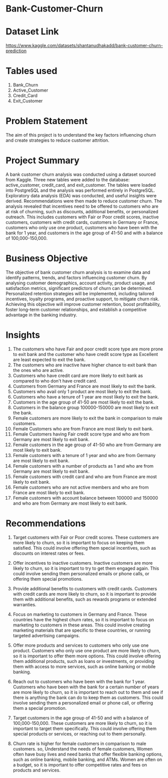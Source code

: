 # Bank-Customer-Churn

# **Dataset Link**
https://www.kaggle.com/datasets/shantanudhakadd/bank-customer-churn-prediction

# **Tables used**
1. Bank_Churn
2. Active_Customer
3. Credit_Card
4. Exit_Customer

# **Problem Statement**
The aim of this project is to understand the key factors influencing churn and create strategies to reduce customer attrition.

# **Project Summary**
A bank customer churn analysis was conducted using a dataset sourced from Kaggle. Three new tables were added to the database: active_customer, credit_card, and exit_customer. The tables were loaded into PostgreSQL and the analysis was performed entirely in PostgreSQL. Exploratory data analysis (EDA) was conducted, and useful insights were derived. Recommendations were then made to reduce customer churn. The analysis revealed that incentives need to be offered to customers who are at risk of churning, such as discounts, additional benefits, or personalized outreach. This includes customers with Fair or Poor credit scores, inactive customers, customers with credit cards, customers in Germany or France, customers who only use one product, customers who have been with the bank for 1 year, and customers in the age group of 41-50 and with a balance of 100,000-150,000.

# **Business Objective**
The objective of bank customer churn analysis is to examine data and identify patterns, trends, and factors influencing customer churn. By analysing customer demographics, account activity, product usage, and satisfaction metrics, significant predictors of churn can be determined. Personalized retention strategies will be implemented, including tailored incentives, loyalty programs, and proactive support, to mitigate churn risk. Achieving this objective will improve customer retention, boost profitability, foster long-term customer relationships, and establish a competitive advantage in the banking industry.

# **Insights**
1.  The customers who have Fair and poor credit score type are more prone to exit bank and 
    the customer who have credit score type as Excellent are least expected to exit the bank.
2.  The customers who are inactive have higher chance to exit bank than the ones who are active.
3.  Customers who have credit card are more likely to exit bank as compared to who don't have credit card.
4.  Customers from Germany and France are most likely to exit the bank.
5.  Customers who avail only 1 product are most likely to exit the bank.
6.  Customers who have a tenure of 1 year are most likely to exit the bank.
7.  Customers in the age group of 41-50 are most likely to exit the bank.
8.  Customers in the balance group 100000-150000 are most likely to exit the bank.
9.  Female customers are more likely to exit the bank in comparison to male customers.
10. Female Customers who are from France are most likely to exit bank.
11. Female Customers having Fair credit score type and who are from Germany are most likely to exit bank.
12. Female customers in the age group of 41-50 who are from Germany are most likely to exit bank.
13. Female customers with a tenure of 1 year and who are from Germany are most likely to exit bank.
14. Female customers with a number of products as 1 and who are from Germany are most likely to exit bank.
15. Female customers with credit card and who are from France are most likely to exit bank.
16. Female customers who are not active members and who are from France are most likely to exit bank.
17. Female customers with account balance between 100000 and 150000 and who are from Germany are most likely to exit bank.

# **Recommendations**
1. Target customers with Fair or Poor credit scores. These customers are more likely to churn, so it is important to focus on keeping them satisfied. This could involve offering them special incentives, such as discounts on interest rates or fees.

2. Offer incentives to inactive customers. Inactive customers are more likely to churn, so it is important to try to get them engaged again. This could involve sending them personalized emails or phone calls, or offering them special promotions.

3. Provide additional benefits to customers with credit cards. Customers with credit cards are more likely to churn, so it is important to provide them with additional benefits, such as rewards programs or extended warranties.

4. Focus on marketing to customers in Germany and France. These countries have the highest churn rates, so it is important to focus on marketing to customers in these areas. This could involve creating marketing materials that are specific to these countries, or running targeted advertising campaigns.

5. Offer more products and services to customers who only use one product. Customers who only use one product are more likely to churn, so it is important to offer them more options. This could involve offering them additional products, such as loans or investments, or providing them with access to more services, such as online banking or mobile banking.

6. Reach out to customers who have been with the bank for 1 year. Customers who have been with the bank for a certain number of years are more likely to churn, so it is important to reach out to them and see if there is anything the bank can do to keep them as customers. This could involve sending them a personalized email or phone call, or offering them a special promotion.

7. Target customers in the age group of 41-50 and with a balance of 100,000-150,000. These customers are more likely to churn, so it is important to target them specifically. This could involve offering them special products or services, or reaching out to them personally.

8. Churn rate is higher for female customers in comparison to male customers. so, Understand the needs of female customers, Women often have busy lives and need banks that offer flexible banking options, such as online banking, mobile banking, and ATMs. Women are often on a budget, so it is important to offer competitive rates and fees on products and services.

